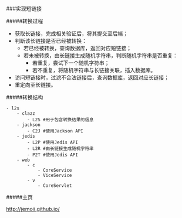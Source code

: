 ###实现短链接

#####转换过程

-	获取长链接，完成相关验证后，将其提交至后端；
-	判断该长链接是否已经被转换：
	-	若已经被转换，查询数据库，返回对应短链接；
	-	若未被转换，由长链接生成随机字符串，判断随机字符串是否重复：
		-	若重复，尝试下一个随机字符串；
		-	若不重复，将随机字符串与长链接关联，插入数据库。
-	访问短链接时，过滤不合法链接后，查询数据库，返回对应长链接；
-	重定向至长链接。

#####转换结构

	- l2s
		- clazz
			- L2S #用于包含转换结果的信息
		- jackson
			- C2J #使用Jackson API
		- jedis
			- L2P #使用Jedis API
			- L2R #由长链接生成随机字符串
            - P2T #使用Jedis API
		- web
        	- c
            	- CoreService
                - ViceService
            - v
            	- CoreServlet

#####主页

<http://jemoii.github.io/>